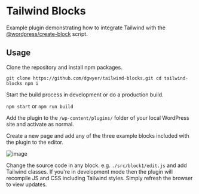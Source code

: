 # Tailwind Blocks

Example plugin demonstrating how to integrate Tailwind with the [@wordpress/create-block](https://developer.wordpress.org/block-editor/reference-guides/packages/packages-create-block/) script.

## Usage

Clone the repository and install npm packages.

`
    git clone https://github.com/dgwyer/tailwind-blocks.git
    cd tailwind-blocks
    npm i
`

Start the build process in development or do a production build.

`npm start` or `npm run build`

Add the plugin to the `/wp-content/plugins/` folder of your local WordPress site and activate as normal.

Create a new page and add any of the three example blocks included with the plugin to the editor.

![image](https://user-images.githubusercontent.com/1482075/158453816-a4c42794-92ee-42aa-bdee-aaecb89d7a7f.png)

Change the source code in any block. e.g. `./src/block1/edit.js` and add Tailwind classes. If you're in development mode then the plugin will recompile JS and CSS including Tailwind styles. Simply refresh the browser to view updates.
